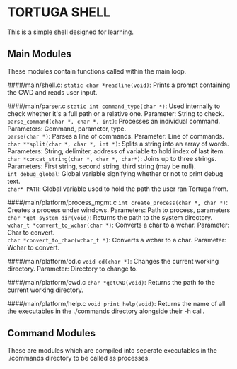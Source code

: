 TORTUGA SHELL
==============
This is a simple shell designed for learning.

Main Modules
-------------
These modules contain functions called within the main loop.

####/main/shell.c:
`static char *readline(void)`: Prints a prompt containing the CWD and reads user input.  
  
####/main/parser.c
`static int command_type(char *)`: Used internally to check whether it's a full path or a relative one.  Parameter: String to check.  
`parse_command(char *, char *, int)`: Processes an individual command. Parameters: Command, parameter, type.  
`parse(char *)`: Parses a line of commands.  Parameter: Line of commands.  
`char **split(char *, char *, int *)`: Splits a string into an array of words. Parameters: String, delimiter, address of variable to hold index of last item.  
`char *concat_string(char *, char *, char*)`: Joins up to three strings. Parameters: First string, second string, third string (may be null).  
`int debug_global`: Global variable signifying whether or not to print debug text.  
`char* PATH`: Global variable used to hold the path the user ran Tortuga from.  

####/main/platform/process_mgmt.c
`int create_process(char *, char *)`: Creates a process under windows. Parameters: Path to process, parameters  
`char *get_system_dir(void)`: Returns the path to the system directory.  
`wchar_t *convert_to_wchar(char *)`: Converts a char to a wchar.  Parameter: Char to convert.  
`char *convert_to_char(wchar_t *)`: Converts a wchar to a char.  Parameter: Wchar to convert.  

####/main/platform/cd.c
`void cd(char *)`: Changes the current working directory. Parameter: Directory to change to.  

####/main/platform/cwd.c
`char *getCWD(void)`: Returns the path fo the current working directory.  

####/main/platform/help.c
`void print_help(void)`: Returns the name of all the executables in the ./commands directory alongside their -h call.  

Command Modules
-------------

These are modules which are compiled into seperate executables in the ./commands directory to be called as processes. 
